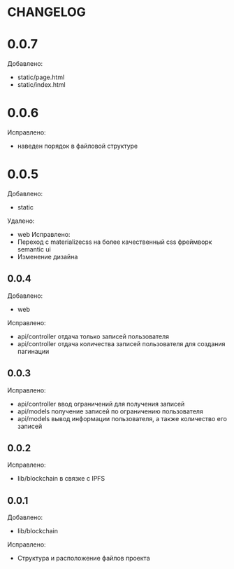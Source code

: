 # CHANGELOG
# 0.0.7
Добавлено:
- static/page.html
- static/index.html

# 0.0.6
Исправлено:
- наведен порядок в файловой структуре

# 0.0.5
Добавлено:
- static

Удалено:
- web
Исправлено:
- Переход с materializecss на более качественный css фреймворк semantic ui
- Изменение дизайна 
## 0.0.4
Добавлено:
- web

Исправлено:
- api/controller отдача только записей пользователя
- api/controller отдача количества записей пользователя для создания пагинации

## 0.0.3
Исправлено:
- api/controller ввод ограничений для получения записей
- api/models получение записей по ограничению пользователя
- api/models вывод информации пользователя, а также количество его записей

## 0.0.2
Исправлено:
- lib/blockchain в связке с IPFS


## 0.0.1
Добавлено:
- lib/blockchain

Исправлено:
- Структура и расположение файлов проекта
